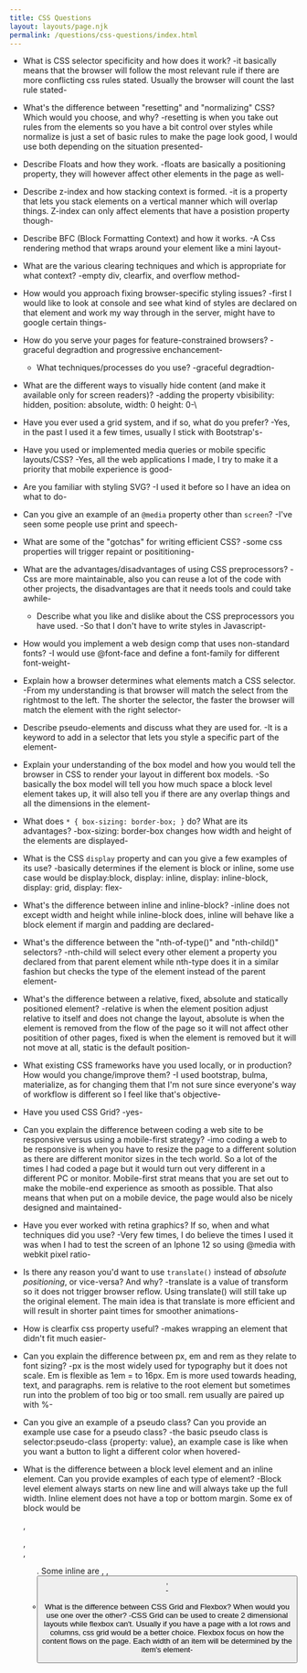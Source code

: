 ```yaml
---
title: CSS Questions
layout: layouts/page.njk
permalink: /questions/css-questions/index.html
---
```


* What is CSS selector specificity and how does it work? -it basically means that the browser will follow the most relevant rule if there are more conflicting css rules stated. Usually the browser will count the last rule stated-

* What's the difference between "resetting" and "normalizing" CSS? Which would you choose, and why? -resetting is when you take out rules from the elements so you have a bit control over styles while normalize is just a set of basic rules to make the page look good, I would use both depending on the situation presented-

* Describe Floats and how they work. -floats are basically a positioning property, they will however affect other elements in the page as well-

* Describe z-index and how stacking context is formed. -it is a property that lets you stack elements on a vertical manner which will overlap things. Z-index can only affect elements that have a posistion property though-

* Describe BFC (Block Formatting Context) and how it works. -A Css rendering method that wraps around your element like a mini layout-

* What are the various clearing techniques and which is appropriate for what context? -empty div, clearfix, and overflow method-

* How would you approach fixing browser-specific styling issues? -first I would like to look at console and see what kind of styles are declared on that element and work my way through in the server, might have to google certain things-

* How do you serve your pages for feature-constrained browsers? -graceful degradtion and progressive enchancement-

  * What techniques/processes do you use? -graceful degradtion-

* What are the different ways to visually hide content (and make it available only for screen readers)? -adding the property vbisibility: hidden, position: absolute, width: 0 height: 0-\

* Have you ever used a grid system, and if so, what do you prefer? -Yes, in the past I used it a few times, usually I stick with Bootstrap's-

* Have you used or implemented media queries or mobile specific layouts/CSS? -Yes, all the web applications I made, I try to make it a priority that mobile experience is good-

* Are you familiar with styling SVG? -I used it before so I have an idea on what to do-

* Can you give an example of an `@media` property other than `screen`? -I've seen some people use print and speech-

* What are some of the "gotchas" for writing efficient CSS? -some css properties will trigger repaint or posititioning-

* What are the advantages/disadvantages of using CSS preprocessors? -Css are more maintainable, also you can reuse a lot of the code with other projects, the disadvantages are that it needs tools and could take awhile-
  * Describe what you like and dislike about the CSS preprocessors you have used. -So that I don't have to write styles in Javascript-

* How would you implement a web design comp that uses non-standard fonts? -I would use @font-face and define a font-family for different font-weight-

* Explain how a browser determines what elements match a CSS selector. -From my understanding is that browser will match the select from the rightmost to the left. The shorter the selector, the faster the browser will match the element with the right selector-

* Describe pseudo-elements and discuss what they are used for. -It is a keyword to add in a selector that lets you style a specific part of the element-

* Explain your understanding of the box model and how you would tell the browser in CSS to render your layout in different box models. -So basically the box model will tell you how much space a block level element takes up, it will also tell you if there are any overlap things and all the dimensions in the element-

* What does ```* { box-sizing: border-box; }``` do? What are its advantages? -box-sizing: border-box changes how width and height of the elements are displayed-

* What is the CSS `display` property and can you give a few examples of its use?  -basically determines if the element is block or inline, some use case would be display:block, display: inline, display: inline-block, display: grid, display: flex-

* What's the difference between inline and inline-block? -inline does not except width and height while inline-block does, inline will behave like a block element if margin and padding are declared-

* What's the difference between the "nth-of-type()" and "nth-child()" selectors? -nth-child will select every other element a property you declared from that parent element while nth-type does it in a similar fashion but checks the type of the element instead of the parent element-

* What's the difference between a relative, fixed, absolute and statically positioned element? -relative is when the element position adjust relative to itself and does not change the layout, absolute is when the element is removed from the flow of the page so it will not affect other positition of other pages, fixed is when the element is removed but it will not move at all, static is the default position-

* What existing CSS frameworks have you used locally, or in production? How would you change/improve them? -I used bootstrap, bulma, materialize, as for changing them that I'm not sure since everyone's way of workflow is different so I feel like that's objective-

* Have you used CSS Grid? -yes-

* Can you explain the difference between coding a web site to be responsive versus using a mobile-first strategy? -imo coding a web to be responsive is when you have to resize the page to a different solution as there are different monitor sizes in the tech world. So a lot of the times I had coded a page but it would turn out very different in a different PC or monitor. Mobile-first strat means that you are set out to make the mobile-end experience as smooth as possible. That also means that when put on a mobile device, the page would also be nicely designed and maintained-

* Have you ever worked with retina graphics? If so, when and what techniques did you use? -Very few times, I do believe the times I used it was when I had to test the screen of an Iphone 12 so using @media with webkit pixel ratio-

* Is there any reason you'd want to use `translate()` instead of *absolute positioning*, or vice-versa? And why? -translate is a value of transform so it does not trigger browser reflow. Using translate() will still take up the original element. The main idea is that translate is more efficient and will result in shorter paint times for smoother animations-

* How is clearfix css property useful? -makes wrapping an element that didn't fit much easier-

* Can you explain the difference between px, em and rem as they relate to font sizing? -px is the most widely used for typography but it does not scale. Em is flexible as 1em = to 16px. Em is more used towards heading, text, and paragraphs. rem is relative to the root element but sometimes run into the problem of too big or too small. rem usually are paired up with %-

* Can you give an example of a pseudo class? Can you provide an example use case for a pseudo class? -the basic pseudo class is selector:pseudo-class {property: value}, an example case is like when you want a button to light a different color when hovered-

* What is the difference between a block level element and an inline element. Can you provide examples of each type of element? -Block level element always starts on new line and will always take up the full width. Inline element does not have a top or bottom margin. Some ex of block would be <p>, <form>, <nav>, <ul>. Some inline are <a>, <span>, <button>, <br>-

* What is the difference between CSS Grid and Flexbox? When would you use one over the other? -CSS Grid can be used to create 2 dimensional layouts while flexbox can't. Usually if you have a page with a lot rows and columns, css grid would be a better choice. Flexbox focus on how the content flows on the page. Each width of an item will be determined by the item's element-